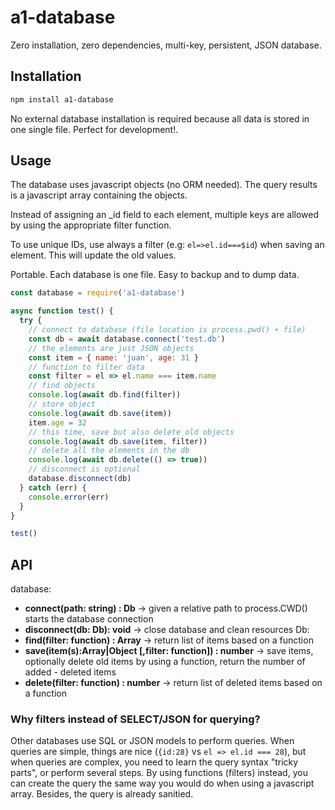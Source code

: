# a1-database

Zero installation, zero dependencies, multi-key, persistent, JSON database.

## Installation

```bash
npm install a1-database
```

No external database installation is required because all data is stored in one single file. Perfect for development!.

## Usage

The database uses javascript objects (no ORM needed). The query results is a javascript array containing the objects.

Instead of assigning an \_id field to each element, multiple keys are allowed by using the appropriate filter function.

To use unique IDs, use always a filter (e.g: `el=>el.id===$id`) when saving an element. This will update the old values.

Portable. Each database is one file. Easy to backup and to dump data.

```javascript
const database = require('a1-database')

async function test() {
  try {
    // connect to database (file location is process.pwd() + file)
    const db = await database.connect('test.db')
    // the elements are just JSON objects
    const item = { name: 'juan', age: 31 }
    // function to filter data
    const filter = el => el.name === item.name
    // find objects
    console.log(await db.find(filter))
    // store object
    console.log(await db.save(item))
    item.age = 32
    // this time, save but also delete old objects
    console.log(await db.save(item, filter))
    // delete all the elements in the db
    console.log(await db.delete(() => true))
    // disconnect is optional
    database.disconnect(db)
  } catch (err) {
    console.error(err)
  }
}

test()
```

## API
database:
- **connect(path: string) : Db** -> given a relative path to process.CWD() starts the database connection
- **disconnect(db: Db): void** -> close database and clean resources
Db:
- **find(filter: function) : Array** -> return list of items based on a function
- **save(item(s):Array|Object [,filter: function]) : number** -> save items, optionally delete old items by using a function, return the number of added - deleted items
- **delete(filter: function) : number** -> return list of deleted items based on a function

### Why filters instead of SELECT/JSON for querying?

Other databases use SQL or JSON models to perform queries. When queries are simple, things are nice (`{id:28}` vs `el => el.id === 28`), but when queries are complex, you need to learn the query syntax "tricky parts", or perform several steps. By using functions (filters) instead, you can create the query the same way you would do when using a javascript array. Besides, the query is already sanitied.
